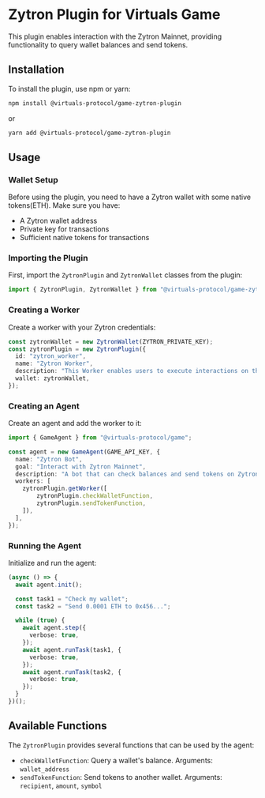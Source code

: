 # Zytron Plugin for Virtuals Game

This plugin enables interaction with the Zytron Mainnet, providing functionality to query wallet balances and send tokens.

## Installation

To install the plugin, use npm or yarn:

```bash
npm install @virtuals-protocol/game-zytron-plugin
```

or

```bash
yarn add @virtuals-protocol/game-zytron-plugin
```

## Usage

### Wallet Setup

Before using the plugin, you need to have a Zytron wallet with some native tokens(ETH). Make sure you have:
- A Zytron wallet address
- Private key for transactions
- Sufficient native tokens for transactions

### Importing the Plugin

First, import the `ZytronPlugin` and `ZytronWallet` classes from the plugin:

```typescript
import { ZytronPlugin, ZytronWallet } from "@virtuals-protocol/game-zytron-plugin";
```

### Creating a Worker

Create a worker with your Zytron credentials:

```typescript
const zytronWallet = new ZytronWallet(ZYTRON_PRIVATE_KEY);
const zytronPlugin = new ZytronPlugin({
  id: "zytron_worker",
  name: "Zytron Worker",
  description: "This Worker enables users to execute interactions on the Zytron mainnet.",
  wallet: zytronWallet,
});
```

### Creating an Agent

Create an agent and add the worker to it:

```typescript
import { GameAgent } from "@virtuals-protocol/game";

const agent = new GameAgent(GAME_API_KEY, {
  name: "Zytron Bot",
  goal: "Interact with Zytron Mainnet",
  description: "A bot that can check balances and send tokens on Zytron Mainnet",
  workers: [
    zytronPlugin.getWorker([
        zytronPlugin.checkWalletFunction,
        zytronPlugin.sendTokenFunction,
    ]),
  ],
});
```

### Running the Agent

Initialize and run the agent:

```typescript
(async () => {
  await agent.init();

  const task1 = "Check my wallet";
  const task2 = "Send 0.0001 ETH to 0x456...";

  while (true) {
    await agent.step({
      verbose: true,
    });
    await agent.runTask(task1, {
      verbose: true,
    });
    await agent.runTask(task2, {
      verbose: true,
    });
  }
})();
```

## Available Functions

The `ZytronPlugin` provides several functions that can be used by the agent:

- `checkWalletFunction`: Query a wallet's balance. Arguments: `wallet_address`
- `sendTokenFunction`: Send tokens to another wallet. Arguments: `recipient`, `amount`, `symbol`

